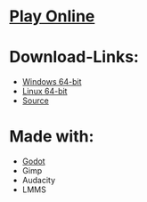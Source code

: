 # [Play Online]("./LanceKnight.html")
# Download-Links:
* [Windows 64-bit]("./Packaged/LanceKnight_Windows64.exe")
* [Linux 64-bit]("./Packaged/LanceKnight_Linux64")
* [Source]("./Source.zip")
# Made with:
* [Godot]("https://godotengine.org/")
* Gimp
* Audacity
* LMMS 
